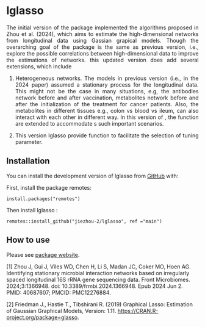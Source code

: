 
<!-- README.md is generated from README.Rmd. Please edit that file -->

# lglasso

<!-- badges: start -->
<!-- badges: end -->

<div style="text-align: justify">

The initial version of the package implemented the algorithms proposed
in Zhou et al. (2024), which aims to estimate the high-dimensional
networks from longitudinal data using Gassian grapical models. Though
the overarching goal of the package is the same as previous version,
i.e., explore the possible correlations between high-dimensional data to
improve the estimations of networks. this updated version does add
several extensions, which include

1)  Heterogeneous networks. The models in previous version (i.e., in the
    2024 paper) assumed a stationary process for the longitudinal data.
    This might not be the case in many situations, e.g, the antibodies
    network before and after vaccination, metabolites network before and
    after the initialization of the treatment for cancer patients. Also,
    the metabolites in different tissues e.g., colon vs blood vs ileum,
    can also interact with each other in different way. In this version
    of , the function are extended to accommodate s such important
    scenarios.

2)  This version lglasso provide function to facilitate the selection of
    tuning parameter.

</div>

## Installation

You can install the development version of lglasso from
[GitHub](https://github.com/) with:

First, install the package remotes:

    install.packages("remotes")

Then install lglasso :

    remotes::install_github("jiezhou-2/lglasso", ref ="main") 

## How to use

Please see [package website](https://jiezhou-2.github.io/lglasso/).

\[1\] Zhou J, Gui J, Viles WD, Chen H, Li S, Madan JC, Coker MO, Hoen
AG. Identifying stationary microbial interaction networks based on
irregularly spaced longitudinal 16S rRNA gene sequencing data. Front
Microbiomes. 2024;3:1366948. doi: 10.3389/frmbi.2024.1366948. Epub 2024
Jun 2. PMID: 40687607; PMCID: PMC12276884.

\[2\] Friedman J., Hastie T., Tibshirani R. (2019) Graphical Lasso:
Estimation of Gaussian Graphical Models, Version: 1.11.
<https://CRAN.R-project.org/package=glasso>.
